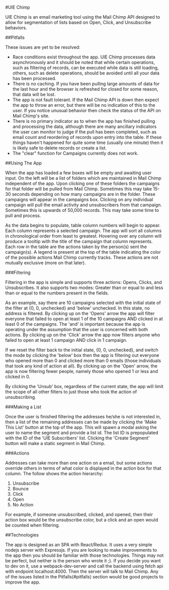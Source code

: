 #UIE Chimp

UIE Chimp is an email marketing tool using the Mail Chimp API designed to allow for segmentation of lists based on Open, Click, and Unsubscribe behaviors.

##<a name="pitfalls"></a>Pitfalls

These issues are yet to be resolved:
   - Race conditions exist throughout the app.  UIE Chimp processes data asynchronously and it should be noted that while certain operations, such as filtering of records, can be executed while data is still loading, others, such as delete operations, should be avoided until all your data has been processed.
   - There is no caching. If you have been pulling large amounts of data for the last hour and the browser is refreshed for closed for some reason, that data will be lost.
   - The app is not fault tolerant.  If the Mail Chimp API is down then expect the app to throw an error, but there will be no indication of this to the user. If you notice unusual behavior then check the status of the API on Mail Chimp's site.
   - There is no primary indicator as to when the app has finished pulling and processing the data, although there are many ancillary indicators the user can monitor to judge if the pull has been completed, such as email count and reordering of records upon entry into the table. If these things haven't happened for quite some time (usually one minute) then it is likely safe to delete records or create a list.
   - The "clear" function for Campaigns currently does not work.

##Using The App

When the app has loaded a few boxes will be empty and awaiting user input.  On the left will be a list of folders which are maintained in Mail Chimp independent of the app.  Upon clicking one of these folders the campaigns for that folder will be pulled from Mail Chimp.  Sometimes this may take 15-30 seconds depending on how many campaigns are in the folder.  These campaigns will appear in the campaigns box.  Clicking on any individual campaign will pull the email activity and unsubscribers from that campaign.  Sometimes this is upwards of 50,000 records. This may take some time to pull and process.  

As the data begins to populate, table column numbers will begin to appear. Each column represents a selected campaign.  The app will sort all columns in chronological order from least to greatest.  Hovering over any column will produce a tooltip with the title of the campaign that column represents.  Each row in the table are the actions taken by the person(s) sent the campaign(s).  A legend is present at the top of the table indicating the color of the possible actions Mail Chimp currently tracks. These actions are not mutually exclusive (more on that later).

###Filtering

Filtering in the app is simple and supports three actions: Opens, Clicks, and Unsubscribes.  It also supports two modes: Greater than or equal to and less than or equal to the numbers present in the fields.  

As an example, say there are 10 campaigns selected with the initial state of the filter at {0, 0, unchecked} and 'below' unchecked. In this state, no address is filtered.  By clicking up on the 'Opens' arrow the app will filter everyone that failed to open at least 1 of the 10 campaigns AND clicked in at least 0 of the campaigns. The 'and' is important because the app is operating under the assumption that the user is concerned with both actions.  By clicking up on the 'Click' arrow the app now filters anyone who failed to open at least 1 campaign AND click in 1 campaign.

If we reset the filter back to the initial state, {0, 0, unchecked}, and switch the mode by clicking the 'below' box then the app is filtering out everyone who opened more than 0 and clicked more than 0 emails (those individuals that took any kind of action at all).  By clicking up on the 'Open' arrow, the app is now filtering fewer people, namely those who opened 1 or less and clicked in 0.  

By clicking the 'Unsub' box, regardless of the current state, the app will limit the scope of all other filters to just those who took the action of unsubscribing.  

###Making a List

Once the user is finished filtering the addresses he/she is not interested in, then a list of the remaining addresses can be made by clicking the 'Make This List' button at the top of the app.  This will spawn a modal asking the user to name the segment and provide a list id.  The list ID is prepopulated with the ID of the 'UIE Subscribers' list.  Clicking the 'Create Segment' button will make a static segment in Mail Chimp.

###Actions

Addresses can take more than one action on a email, but some actions override others in terms of what color is displayed in the action box for that column.  The follow shows the action hierarchy:

  1. Unsubscribe
  2. Bounce
  3. Click
  4. Open
  5. No Action

For example, if someone unsubscribed, clicked, and opened, then their action box would be the unsubscribe color, but a click and an open would be counted when filtering.

##Technologies

The app is designed as an SPA with React/Redux.  It uses a very simple nodejs server with Expressjs.  If you are looking to make improvements to the app then you should be familiar with those technologies.  Things may not be perfect, but neither is the person who wrote it ;). If you decide you want to dev on it, use a webpack-dev-server and call the backend using fetch api with endpoint localhost:4000.  Then the server will talk to Mail Chimp.  Any of the issues listed in the Pitfalls(#pitfalls) section would be good projects to improve the app.
